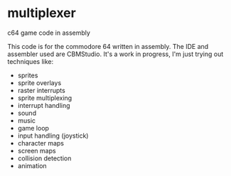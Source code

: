 # multiplexer
c64 game code in assembly

This code is for the commodore 64 written in assembly. The IDE and assembler used are CBMStudio.
It's a work in progress, I'm just trying out techniques like:
- sprites
- sprite overlays
- raster interrupts
- sprite multiplexing
- interrupt handling
- sound
- music
- game loop
- input handling (joystick)
- character maps
- screen maps
- collision detection
- animation
